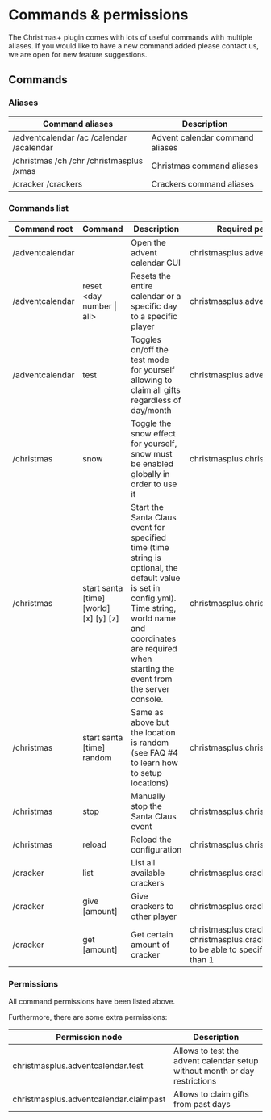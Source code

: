 # Commands & permissions

The Christmas+ plugin comes with lots of useful commands with multiple aliases. If you would like to have a new command added please contact us, we are open for new feature suggestions.

## Commands

### Aliases

| Command aliases                          | Description                     |
|------------------------------------------|---------------------------------|
| /adventcalendar /ac /calendar /acalendar | Advent calendar command aliases |
| /christmas /ch /chr /christmasplus /xmas | Christmas command aliases       |
| /cracker /crackers                       | Crackers command aliases        |

### Commands list

| Command root    | Command                                | Description                                                                                                                                                                                                                | Required permission                                                                                       |
|-----------------|----------------------------------------|----------------------------------------------------------------------------------------------------------------------------------------------------------------------------------------------------------------------------|-----------------------------------------------------------------------------------------------------------|
| /adventcalendar |                                        | Open the advent calendar GUI                                                                                                                                                                                               | christmasplus.adventcalendar                                                                              |
| /adventcalendar | reset <player> <day number \| all>     | Resets the entire calendar or a specific day to a specific player                                                                                                                                                          | christmasplus.adventcalendar.reset                                                                        |
| /adventcalendar | test                                   | Toggles on/off the test mode for yourself allowing to claim all gifts regardless of day/month                                                                                                                              | christmasplus.adventcalendar.test                                                                         |
| /christmas      | snow                                   | Toggle the snow effect for yourself, snow must be enabled globally in order to use it                                                                                                                                      | christmasplus.christmas.snow                                                                              |
| /christmas      | start santa [time] [world] [x] [y] [z] | Start the Santa Claus event for specified time (time string is optional,  the default value is set in config.yml). Time string, world name and  coordinates are required when starting the event from the server  console. | christmasplus.christmas.start                                                                             |
| /christmas      | start santa [time] random              | Same as above but the location is random (see FAQ #4 to learn how to setup locations)                                                                                                                                      | christmasplus.christmas.start                                                                             |
| /christmas      | stop <santa>                           | Manually stop the Santa Claus event                                                                                                                                                                                        | christmasplus.christmas.stop                                                                              |
| /christmas      | reload                                 | Reload the configuration                                                                                                                                                                                                   | christmasplus.christmas.reload                                                                            |
| /cracker        | list                                   | List all available crackers                                                                                                                                                                                                | christmasplus.cracker.list                                                                                |
| /cracker        | give <player> <cracker> [amount]       | Give crackers to other player                                                                                                                                                                                              | christmasplus.cracker.give                                                                                |
| /cracker        | get <cracker> [amount]                 | Get certain amount of cracker                                                                                                                                                                                              | christmasplus.cracker.get + christmasplus.cracker.get.multiple to be able to specify amount higher than 1 |

### Permissions

All command permissions have been listed above.

Furthermore, there are some extra permissions:

| Permission node                         | Description                                                                                                            |
|-----------------------------------------|----------------------------------------------------------------------------|
| christmasplus.adventcalendar.test       | Allows to test the advent calendar setup without month or day restrictions |
| christmasplus.adventcalendar.claimpast  | Allows to claim gifts from past days                                       |
